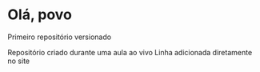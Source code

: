 # Olá, povo
 Primeiro repositório versionado

 Repositório criado durante uma aula ao vivo
 Linha adicionada diretamente no site
